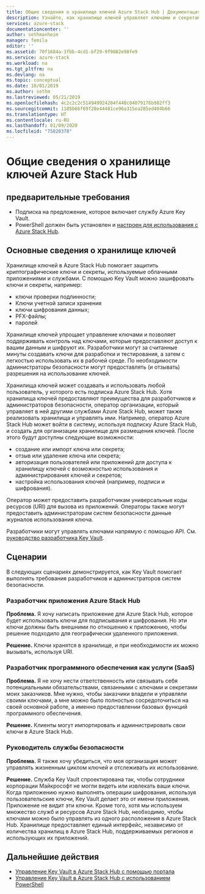 ```yaml
---
title: Общие сведения о хранилище ключей Azure Stack Hub | Документация Майкрософт
description: Узнайте, как хранилище ключей управляет ключами и секретами в Azure Stack Hub.
services: azure-stack
documentationcenter: ''
author: sethmanheim
manager: femila
editor: ''
ms.assetid: 70f1684a-3fbb-4cd1-bf29-9f9882e98fe9
ms.service: azure-stack
ms.workload: na
ms.tgt_pltfrm: na
ms.devlang: na
ms.topic: conceptual
ms.date: 10/01/2019
ms.author: sethm
ms.lastreviewed: 05/21/2019
ms.openlocfilehash: 4c2c2c2c514949924204f448c04079176b982ff3
ms.sourcegitcommit: 1185b66f69f28e44481ce96a315ea285ed404b66
ms.translationtype: HT
ms.contentlocale: ru-RU
ms.lasthandoff: 01/09/2020
ms.locfileid: "75820378"
---
```

# <a name="introduction-to-key-vault-in-azure-stack-hub"></a>Общие сведения о хранилище ключей Azure Stack Hub

## <a name="prerequisites"></a>предварительные требования

* Подписка на предложение, которое включает службу Azure Key Vault.  
* PowerShell должен быть установлен и [настроен для использования с Azure Stack Hub](azure-stack-powershell-configure-user.md).

## <a name="key-vault-basics"></a>Основные сведения о хранилище ключей

Хранилище ключей в Azure Stack Hub помогает защитить криптографические ключи и секреты, используемые облачными приложениями и службами. С помощью Key Vault можно зашифровать ключи и секреты, например:

* ключи проверки подлинности;
* Ключи учетной записи хранения
* ключи шифрования данных;
* PFX-файлы;
* паролей

Хранилище ключей упрощает управление ключами и позволяет поддерживать контроль над ключами, которые предоставляют доступ к вашим данным и шифруют их. Разработчики могут за считанные минуты создавать ключи для разработки и тестирования, а затем с легкостью использовать их в рабочей среде. По необходимости администраторы безопасности могут предоставлять (и отзывать) разрешения на использование ключей.

Хранилища ключей может создавать и использовать любой пользователь, у которого есть подписка Azure Stack Hub. Хотя хранилища ключей предоставляют преимущества для разработчиков и администраторов безопасности, оператор организации, который управляет в ней другими службами Azure Stack Hub, может также реализовать хранилища и управлять ими. Например, оператор Azure Stack Hub может войти в систему, используя подписку Azure Stack Hub, и создать для организации хранилище для размещения ключей. После этого будут доступны следующие возможности:

* создание или импорт ключа или секрета;
* отзыв или удаление ключа или секрета;
* авторизация пользователей или приложений для доступа к хранилищу ключей с возможностью использования и администрирования ключей и секретов;
* настройка использования ключей (например, подписи и шифрования).

Оператор может предоставить разработчикам универсальные коды ресурсов (URI) для вызова из приложений. Операторы также могут предоставить администраторам систем безопасности данные журналов использования ключа.

Разработчики могут управлять ключами напрямую с помощью API. См. [руководство разработчика Key Vault](/azure/key-vault/key-vault-developers-guide).

## <a name="scenarios"></a>Сценарии

В следующих сценариях демонстрируется, как Key Vault помогает выполнять требования разработчиков и администраторов систем безопасности.

### <a name="developer-for-an-azure-stack-hub-app"></a>Разработчик приложения Azure Stack Hub

**Проблема.** Я хочу написать приложение для Azure Stack Hub, которое будет использовать ключи для подписывания и шифрования. Но эти ключи должны быть внешними по отношению к приложению, чтобы решение подходило для географически удаленного приложения.

**Решение.** Ключи хранятся в хранилище, и при необходимости их можно вызывать, используя URI.

### <a name="developer-for-software-as-a-service-saas"></a>Разработчик программного обеспечения как услуги (SaaS)

**Проблема.** Я не хочу нести ответственность или связывать себя потенциальными обязательствами, связанными с ключами и секретами моих заказчиков. Мне нужно, чтобы заказчики владели и управляли своими ключами, а мне можно было полностью сосредоточиться на своей основной работе, а именно предоставлении базовых функций программного обеспечения.

**Решение.** Клиенты могут импортировать и администрировать свои ключи в Azure Stack Hub.

### <a name="chief-security-officer-cso"></a>Руководитель службы безопасности

**Проблема.** Я также хочу убедиться, что моя организация может управлять жизненным циклом ключей и отслеживать их использование.

**Решение.** Служба Key Vault спроектирована так, чтобы сотрудники корпорации Майкрософт не могли видеть или извлекать ваши ключи. Когда приложению нужно выполнять операции шифрования, используя пользовательские ключи, Key Vault делает это от имени приложения. Приложение не видит эти ключи. Кроме того, хотя мы используем множество служб и ресурсов Azure Stack Hub, необходимо, чтобы ключами можно было управлять из одного расположения в Azure Stack Hub. Хранилище предоставляет единый интерфейс, независимо от количества хранилищ в Azure Stack Hub, поддерживаемых регионов и использующих их приложений.

## <a name="next-steps"></a>Дальнейшие действия

* [Управление Key Vault в Azure Stack Hub с помощью портала](azure-stack-key-vault-manage-portal.md)  
* [Управление Key Vault в Azure Stack Hub с использованием PowerShell](azure-stack-key-vault-manage-powershell.md)
